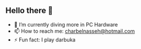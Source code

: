 ## Hello there 👋

- 🌱 I’m currently diving more in PC Hardware
- 📫 How to reach me: charbelnasseh@hotmail.com
- ⚡ Fun fact: I play darbuka
